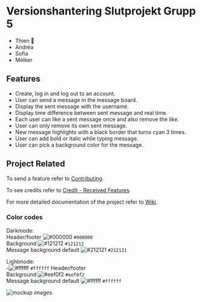 # Versionshantering Slutprojekt Grupp 5

- Thien 🚩
- Andréa
- Sofia
- Melker

## Features

- Create, log in and log out to an account.
- User can send a message in the message board.
- Display the sent message with the username.
- Display time difference between sent message and real time.
- Each user can like a sent message once and also remove the like.
- User can only remove its own sent message.
- New message highlights with a black border that turns cyan 3 times.
- User can add bold or italic while typing message.
- User can pick a background color for the message.

## Project Related

To send a feature refer to [Contributing](https://github.com/tevee/versionshantering-grupp5-slutprojekt/blob/main/CONTRIBUTING.md).

To see credits refer to [Credit - Received Features](https://github.com/tevee/versionshantering-grupp5-slutprojekt/wiki/Credit-%E2%80%90-Received-Features).

For more detailed documentation of the project refer to [Wiki](https://github.com/tevee/versionshantering-grupp5-slutprojekt/wiki).

### Color codes

Darkmode: <br>
Header/footer ![#000000](https://placehold.co/15x15/000000/000000.png) `#000000`<br>
Background ![#121212](https://placehold.co/15x15/121212/121212.png) `#121212`<br>
Message background default ![#212121](https://placehold.co/15x15/212121/212121.png) `#212121`

Lightmode: <br>
-![#ffffff](https://placehold.co/15x15/ffffff/ffffff.png) `#ffffff` Header/footer <br>
Background ![#eef0f2](https://placehold.co/15x15/eef0f2/eef0f2.png) `#eef0f2` <br>
Message background default ![#ffffff](https://placehold.co/15x15/ffffff/ffffff.png) `#ffffff`


![mockup images](https://github.com/tevee/versionshantering-grupp5-slutprojekt/blob/main/images/mockup.jpg?raw=true)
